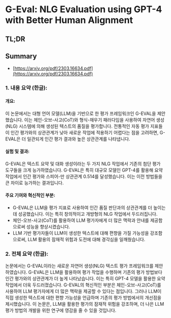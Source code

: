 # G-Eval: NLG Evaluation using GPT-4 with Better Human Alignment
## TL;DR
## Summary
- [https://arxiv.org/pdf/2303.16634.pdf](https://arxiv.org/pdf/2303.16634.pdf)

### 1. 내용 요약 (한글):

#### 개요:
이 논문에서는 대형 언어 모델(LLM)을 기반으로 한 평가 프레임워크인 G-EVAL을 제안했습니다. 이는 체인-오브-사고(CoT)와 형식-채우기 패러다임을 사용하여 자연어 생성(NLG) 시스템에 의해 생성된 텍스트의 품질을 평가합니다. 전통적인 자동 평가 지표들이 인간 평가와의 상관관계가 낮아 새로운 작업에 적용하기 어렵다는 점을 고려하면, G-EVAL은 더 일관되게 인간 평가 결과와 높은 상관관계를 나타냅니다.

#### 실험 및 결과:
G-EVAL은 텍스트 요약 및 대화 생성이라는 두 가지 NLG 작업에서 기존의 첨단 평가 도구들을 크게 능가하였습니다. G-EVAL은 특히 대규모 모델인 GPT-4를 활용해 요약 작업에서 인간 평가와 스피어-만 상관관계 0.514를 달성했습니다. 이는 이전 방법들을 큰 차이로 능가하는 결과입니다.

#### 주요 기여와 혁신적인 부분:
- G-EVAL은 LLM을 평가 지표로 사용하여 인간 품질 판단과의 상관관계를 더 높이는 데 성공했습니다. 이는 특히 창의적이고 개방형의 NLG 작업에서 두드러집니다.
- 체인-오브-사고(CoT)를 활용하여 LLM 평가자에게 더 많은 맥락과 안내를 제공함으로써 성능을 향상시켰습니다.
- LLM 기반 평가자들이 LLM이 생성한 텍스트에 대해 편향을 가질 가능성을 강조함으로써, LLM 활용의 잠재적 위험과 도전에 대해 경각심을 일깨웠습니다.

### 2. 전체 요약 (한글):

논문에서는 G-EVAL이라는 새로운 자연어 생성(NLG) 텍스트 평가 프레임워크를 제안하였습니다. G-EVAL은 LLM을 활용하여 평가 작업을 수행하며 기존의 평가 방법보다 인간 평가와의 상관관계가 더 높게 나타났습니다. 이는 특히 GPT-4 모델을 활용한 요약 작업에서 더욱 두드러졌습니다. G-EVAL의 혁신적인 부분은 체인-오브-사고(CoT)를 사용하여 LLM 평가자에게 더 많은 맥락을 제공할 수 있다는 점입니다. 그러나 LLM이 직접 생성한 텍스트에 대한 편향 가능성을 언급하며 기존의 평가 방법에서의 개선점을 제시했습니다. 이 논문은, LLM을 활용한 평가의 잠재적 위험을 강조하며, 더 나은 LLM 평가 방법의 개발을 위한 연구에 영감을 줄 수 있을 것입니다.